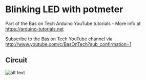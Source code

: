 # Blinking LED with potmeter
Part of the Bas on Tech Arduino YouTube tutorials - More info at https://arduino-tutorials.net

Subscribe to the Bas on Tech YouTube channel via http://www.youtube.com/c/BasOnTech?sub_confirmation=1

## Circuit
![alt text](./potmeter.png "circuit schema")